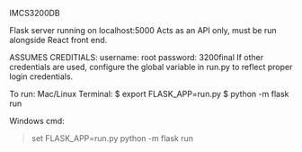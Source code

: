 IMCS3200DB

Flask server running on localhost:5000
Acts as an API only, must be run alongside React front end.

ASSUMES CREDITIALS:
username: root
password: 3200final
If other credentials are used, configure the global variable in run.py
to reflect proper login credentials.

To run:
Mac/Linux Terminal:
$ export FLASK_APP=run.py
$ python -m flask run

Windows cmd:
>set FLASK_APP=run.py
>python -m flask run

